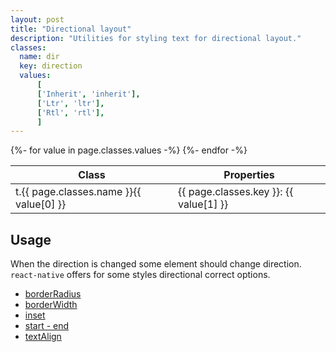 ```yaml
---
layout: post
title: "Directional layout"
description: "Utilities for styling text for directional layout."
classes:
  name: dir
  key: direction
  values: 
      [
      ['Inherit', 'inherit'],
      ['Ltr', 'ltr'],
      ['Rtl', 'rtl'],
      ]
---
```


<div class="mt-0 border-t border-b border-gray-300 overflow-hidden relative">
<div class="lg:max-h-sm overflow-y-auto scrollbar-w-2 scrollbar-track-gray-lighter scrollbar-thumb-rounded scrollbar-thumb-gray scrolling-touch">
<table class="w-full text-left table-collapse mb-0">
    <thead>
    <tr>
    <th class="text-sm font-semibold text-gray-700 p-2 bg-gray-100">Class</th>
    <th class="text-sm font-semibold text-gray-700 p-2 bg-gray-100">Properties</th>
    </tr>
    </thead>
    <tbody class="align-baseline">
    {%- for value in page.classes.values -%}
        <tr>
        <td class="p-2 border-t border-gray-300 font-mono text-xs text-purple-700 whitespace-no-wrap"><span class="rnt-object">t</span>.{{ page.classes.name }}{{ value[0] }}</td>
        <td class="p-2 border-t border-gray-300 font-mono text-xs text-blue-700 whitespace-pre">{{ page.classes.key }}: {{ value[1] }}</td>
        </tr>
    {%- endfor -%}
    </tbody>
</table>
</div>
</div>

## Usage

When the direction is changed some element should change direction. 
`react-native` offers for some styles directional correct options.

 - [borderRadius](https://tvke.github.io/react-native-tailwindcss/borders/border-radius)
 - [borderWidth](https://tvke.github.io/react-native-tailwindcss/borders/border-width)
 - [inset](https://tvke.github.io/react-native-tailwindcss/layout/top-right-bottom-left)
 - [start - end](https://tvke.github.io/react-native-tailwindcss/layout/top-right-bottom-left)
 - [textAlign](https://tvke.github.io/react-native-tailwindcss/typography/text-align)
